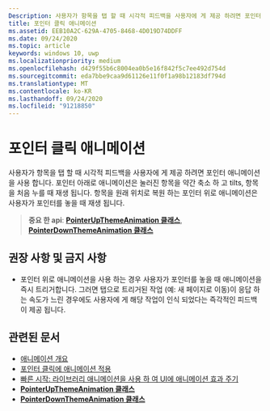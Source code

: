 ```yaml
---
Description: 사용자가 항목을 탭 할 때 시각적 피드백을 사용자에 게 제공 하려면 포인터 애니메이션을 사용 합니다.
title: 포인터 클릭 애니메이션
ms.assetid: EEB10A2C-629A-4705-8468-4D019D74DDFF
ms.date: 09/24/2020
ms.topic: article
keywords: windows 10, uwp
ms.localizationpriority: medium
ms.openlocfilehash: d429f55b6c8004ea0b5e16f842f5c7ee492d754d
ms.sourcegitcommit: eda7bbe9caa9d61126e11f0f1a98b12183df794d
ms.translationtype: MT
ms.contentlocale: ko-KR
ms.lasthandoff: 09/24/2020
ms.locfileid: "91218850"
---
```

# <a name="pointer-click-animations"></a>포인터 클릭 애니메이션



사용자가 항목을 탭 할 때 시각적 피드백을 사용자에 게 제공 하려면 포인터 애니메이션을 사용 합니다. 포인터 아래로 애니메이션은 눌러진 항목을 약간 축소 하 고 tilts, 항목을 처음 누를 때 재생 됩니다. 항목을 원래 위치로 복원 하는 포인터 위로 애니메이션은 사용자가 포인터를 놓을 때 재생 됩니다.


> **중요 한 api**: [**PointerUpThemeAnimation 클래스**](/uwp/api/Windows.UI.Xaml.Media.Animation.PointerUpThemeAnimation), [**PointerDownThemeAnimation 클래스**](/uwp/api/Windows.UI.Xaml.Media.Animation.PointerDownThemeAnimation)


## <a name="dos-and-donts"></a>권장 사항 및 금지 사항

-   포인터 위로 애니메이션을 사용 하는 경우 사용자가 포인터를 놓을 때 애니메이션을 즉시 트리거합니다. 그러면 탭으로 트리거된 작업 (예: 새 페이지로 이동)이 응답 하는 속도가 느린 경우에도 사용자에 게 해당 작업이 인식 되었다는 즉각적인 피드백이 제공 됩니다.

## <a name="related-articles"></a>관련된 문서

* [애니메이션 개요](./xaml-animation.md)
* [포인터 클릭에 애니메이션 적용](/previous-versions/windows/apps/jj649432(v=win.10))
* [빠른 시작: 라이브러리 애니메이션을 사용 하 여 UI에 애니메이션 효과 주기](/previous-versions/windows/apps/hh452703(v=win.10))
* [**PointerUpThemeAnimation 클래스**](/uwp/api/Windows.UI.Xaml.Media.Animation.PointerUpThemeAnimation)
* [**PointerDownThemeAnimation 클래스**](/uwp/api/Windows.UI.Xaml.Media.Animation.PointerDownThemeAnimation)

 

 
